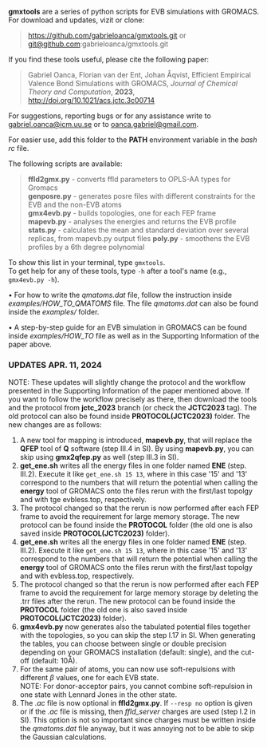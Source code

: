 **gmxtools** are a series of python scripts for EVB simulations with GROMACS.  
For download and updates, vizit or clone:  
>https://github.com/gabrieloanca/gmxtools.git or  
>git@github.com:gabrieloanca/gmxtools.git  

If you find these tools useful, please cite the following paper:  
> Gabriel Oanca, Florian van der Ent, Johan Åqvist, Efficient Empirical Valence Bond Simulations with GROMACS, *Journal of Chemical Theory and Computation*, **2023**, http://doi.org/10.1021/acs.jctc.3c00714  
  
For suggestions, reporting bugs or for any assistance write to gabriel.oanca@icm.uu.se or to oanca.gabriel@gmail.com.  

For easier use, add this folder to the **PATH** environment variable in the *bash rc* file.  
  
  
The following scripts are available:
>**ffld2gmx.py**      - converts ffld parameters to OPLS-AA types for Gromacs  
>**genposre.py**      - generates posre files with different constraints for the EVB and the non-EVB atoms  
>**gmx4evb.py**       - builds topologies, one for each FEP frame  
>**mapevb.py**        - analyses the energies and returns the EVB profile  
>**stats.py**         - calculates the mean and standard deviation over several replicas, from mapevb.py output files 
>**poly.py**          - smoothens the EVB profiles by a 6th degree polynomial  

To show this list in your terminal, type `gmxtools`.  
To get help for any of these tools, type `-h` after a tool's name (e.g., `gmx4evb.py -h`).  


• For how to write the *qmatoms.dat* file, follow the instruction inside *examples/HOW_TO_QMATOMS* file. The file *qmatoms.dat* can also be found inside the *examples/* folder.  
  
• A step-by-step guide for an EVB simulation in GROMACS can be found inside *examples/HOW_TO* file as well as in the Supporting Information of the paper above.  

### UPDATES APR. 11, 2024  
NOTE: These updates will slightly change the protocol and the workflow presented in the Supporting Information of the paper mentioned above. If you want to follow the workflow precisely as there, then download the tools and the protocol from **jctc_2023** branch (or check the **JCTC2023** tag). The old protocol can also be found inside **PROTOCOL(JCTC2023)** folder. The new changes are as follows:

 1. A new tool for mapping is introduced, **mapevb.py**, that will replace the **QFEP** tool of **Q** software (step III.4 in SI). By using **mapevb.py**, you can skip using **gmx2qfep.py** as well (step III.3 in SI).  
 2. **get_ene.sh** writes all the energy files in one folder named **ENE** (step. III.2). Execute it like `get_ene.sh 15 13`, where in this case '15' and '13' correspond to the numbers that will return the potential when calling the **energy** tool of GROMACS onto the files rerun with the first/last topolgy and with tge evbless.top, respectively.  
 3. The protocol changed so that the rerun is now performed after each FEP frame to avoid the requirement for large memory storage. The new protocol can be found inside the **PROTOCOL** folder (the old one is also saved inside **PROTOCOL(JCTC2023)** folder).  
 2. **get_ene.sh** writes all the energy files in one folder named **ENE** (step. III.2). Execute it like `get_ene.sh 15 13`, where in this case '15' and '13' correspond to the numbers that will return the potential when calling the **energy** tool of GROMACS onto the files rerun with the first/last topolgy and with evbless.top, respectively.  
 3. The protocol changed so that the rerun is now performed after each FEP frame to avoid the requirement for large memory storage by deleting the .trr files after the rerun. The new protocol can be found inside the **PROTOCOL** folder (the old one is also saved inside **PROTOCOL(JCTC2023)** folder).  
 4. **gmx4evb.py** now generates also the tabulated potential files together with the topologies, so you can skip the step I.17 in SI. When generating the tables, you can choose between single or double precision depending on your GROMACS installation (default: single), and the cut-off (default: 10Å).  
 5. For the same pair of atoms, you can now use soft-repulsions with different *$\beta$* values, one for each EVB state.  
    NOTE: For donor-acceptor pairs, you cannot combine soft-repulsion in one state with Lennard Jones in the other state.  
 6. The *.ac* file is now optional in **ffld2gmx.py**. If `--resp no` option is given or if the *.ac* file is missing, then *ffld_server* charges are used (step I.2 in SI). This option is not so important since charges must be written inside the *qmatoms.dat* file anyway, but it was annoying not to be able to skip the Gaussian calculations.  
